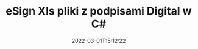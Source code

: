 ---
############################# Static ############################
layout: "auto-gen-signature"
date: 2022-03-01T15:12:22
draft: false
operation: Sign
signaturetype: Digital
fileformat: Xls
productName: .NET
lang: pl
productCode: net
otherformats: pdf doc docx docm dot dotx odt ott xls xlsx xlsm xlsb ods ots xltx xltm pptx pptm
breadcrumb: Put Digital signature on Xls for C#

############################# Head ############################
head_title: "Dodawanie podpisów elektronicznych do pliku Xls za pomocą C#"
head_description: "Umieść podpis cyfrowy w pliku Xls dla .NET, używając kilku linijek kodu. Użyj interfejsu GroupDocs Document Signature API, aby podpisać dziesiątki formatów plików."

############################# Header ############################
title: "eSign Xls pliki z podpisami Digital w C#"
description: "Jak dodać podpis Digital za pomocą kilku linijek kodu .NET?"
bg_image: "https://cms.admin.containerize.com/templates/aspose/App_Themes/V3/images/bg/header1.png"
bg_overlay: false
button:
    enable: true

############################# SubMenu ############################
submenu:
    enable: true

    left:
        img_alt: "GroupDocs.Signature for .NET"
        image: "https://cms.admin.containerize.com/templates/groupdocs/images/product-logos/90x90-noborder/groupdocs-signature-net.png"
        product: "GroupDocs.Signature"
        platform: ".NET"



############################# About ############################
about:
    enable: true
    title: "O GroupDocs.Signature for .NET API podpisów cyfrowych"
    content: |
        [GroupDocs.Signature for .NET](https://products.groupdocs.com/signature/net/) to popularny interfejs API do podpisywania dokumentów z cyfrowymi podpisami elektronicznymi i certyfikatami cyfrowymi. W przypadku podpisów cyfrowych API wykorzystuje pliki certyfikatów PFX do opisywania dokumentów za pomocą chronionych hasłem kluczy prywatnych i publicznych. Podpisy cyfrowe mogą być używane do poświadczania dokumentów biznesowych za pomocą określonej strony eSign PDF, poświadczania całych dokumentów Microsoft Office, takich jak Words, Excel, pliki Powerpoint i dokumenty Open Office. Klienci mogą łatwo manipulować podpisami, np. edytować je, usuwać lub dostosowywać. API umożliwia wyszukiwanie i weryfikację podpisów. Ponadto zapewniono wiele możliwości dostosowywania podpisów.
    

############################# Steps ############################
steps:
    enable: true
    title_left: "Kroki do podpisania Xls za pomocą Digital w C#"
    content_left: |
        [GroupDocs.Signature for .NET](https://products.groupdocs.com/signature/net/) umożliwia szybkie i łatwe podpisywanie dokumentów w formacie Xls za pomocą podpisów Digital.
        
        * Utwórz instancję klasy Signature podając plik Xls do podpisania jako ścieżkę lub strumień pamięci
        * Utwórz wystąpienie klasy SignOptions i ustaw wszystkie wymagane dane.
        * Wywołaj metodę Signature.Sign() przekazującą wyjściowy plik Xls lub strumień pamięci

    title_right: " wymagania systemowe"
    content_right: |
        GroupDocs.Signature for .NET są obsługiwane na wszystkich głównych platformach i systemach operacyjnych. Przed wykonaniem poniższego kodu upewnij się, że masz zainstalowane w systemie następujące wymagania wstępne.

        * Systemy operacyjne: Microsoft Windows, Linux, MacOS
        * Środowiska programistyczne: Microsoft Visual Studio, Xamarin, MonoDevelop
        * Frameworks: .NET Framework, .NET Standard, .NET Core, Mono
        * Pobierz najnowszą wersję GroupDocs.Signature for .NET z [Nuget](https://www.nuget.org/packages/groupdocs.signature)
         
    code: |
        ```csharp    
                
        // Set up input Xls file
        string filePath = "input.xls";
        // Set up output file
        string outputFilePath = "output.xls";
        // Provide digital certificate
        string certificateFilePath = "certificate.pfx";

        // Instantiate Signature for input file
        using (GroupDocs.Signature.Signature signature = new GroupDocs.Signature.Signature(filePath))
        {
                //Provide sign options
                DigitalSignOptions options = new DigitalSignOptions(certificateFilePath)
                {
                    // set certificate password
                    Password = "1234567890",
                    // set signature position
                    Left = 50,
                    Top = 200,
                };

                // sign Xls document
                SignResult result = signature.Sign(outputFilePath, options);
        }

        ```

############################# Demos ############################
demos:
    enable: true
    title: "Podpisywanie dokumentów Xls za pomocą Digital Demo na żywo"
    content: |
       Podpisz teraz plik Xls różnymi podpisami, odwiedzając witrynę [GroupDocs.Signature App](https://products.groupdocs.app/signature/family). Darmowe demo online czeka na Ciebie.          

############################# More Formats ############################
more_formats:
    enable: true
    title: "Inne obsługiwane podpisy Digital dla C#"
    content: |
        "Możesz także podpisać Xls innymi typami podpisów. Zobacz poniższą listę."
    format: 
       
       
back_to_top:
    enable: true
---